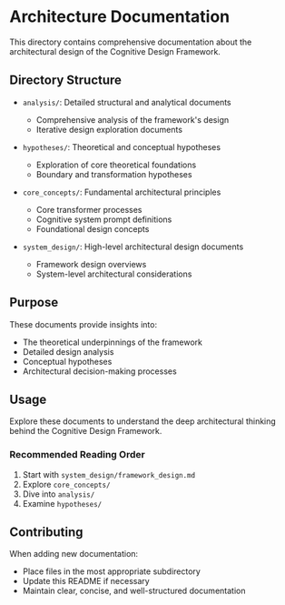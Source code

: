# Architecture Documentation

This directory contains comprehensive documentation about the architectural design of the Cognitive Design Framework.

## Directory Structure

- `analysis/`: Detailed structural and analytical documents
  - Comprehensive analysis of the framework's design
  - Iterative design exploration documents

- `hypotheses/`: Theoretical and conceptual hypotheses
  - Exploration of core theoretical foundations
  - Boundary and transformation hypotheses

- `core_concepts/`: Fundamental architectural principles
  - Core transformer processes
  - Cognitive system prompt definitions
  - Foundational design concepts

- `system_design/`: High-level architectural design documents
  - Framework design overviews
  - System-level architectural considerations

## Purpose

These documents provide insights into:
- The theoretical underpinnings of the framework
- Detailed design analysis
- Conceptual hypotheses
- Architectural decision-making processes

## Usage

Explore these documents to understand the deep architectural thinking behind the Cognitive Design Framework.

### Recommended Reading Order
1. Start with `system_design/framework_design.md`
2. Explore `core_concepts/`
3. Dive into `analysis/`
4. Examine `hypotheses/`

## Contributing

When adding new documentation:
- Place files in the most appropriate subdirectory
- Update this README if necessary
- Maintain clear, concise, and well-structured documentation
